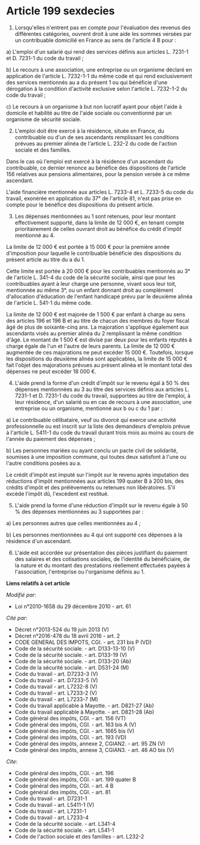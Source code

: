 # Article 199 sexdecies

1. Lorsqu'elles n'entrent pas en compte pour l'évaluation des revenus des différentes catégories, ouvrent droit à une aide
les sommes versées par un contribuable domicilié en France au sens de l'article 4 B pour : 

a) L'emploi d'un salarié qui rend des services définis aux articles L. 7231-1 et D. 7231-1 du code du travail ; 

b) Le recours à une association, une entreprise ou un organisme déclaré en application de l'article L. 7232-1-1 du même code
et qui rend exclusivement des services mentionnés au a du présent 1 ou qui bénéficie d'une dérogation à la condition
d'activité exclusive selon l'article L. 7232-1-2 du code du travail ; 

c) Le recours à un organisme à but non lucratif ayant pour objet l'aide à domicile et habilité au titre de l'aide sociale ou
conventionné par un organisme de sécurité sociale. 

2. L'emploi doit être exercé à la résidence, située en France, du contribuable ou d'un de ses ascendants remplissant les
conditions prévues au premier alinéa de l'article L. 232-2 du code de l'action sociale et des familles. 

Dans le cas où l'emploi est exercé à la résidence d'un ascendant du contribuable, ce dernier renonce au bénéfice des
dispositions de l'article 156 relatives aux pensions alimentaires, pour la pension versée à ce même ascendant. 

L'aide financière mentionnée aux articles L. 7233-4 et L. 7233-5 du code du travail, exonérée en application du 37° de
l'article 81, n'est pas prise en compte pour le bénéfice des dispositions du présent article. 

3. Les dépenses mentionnées au 1 sont retenues, pour leur montant effectivement supporté, dans la limite de 12 000 €, en
tenant compte prioritairement de celles ouvrant droit au bénéfice du crédit d'impôt mentionné au 4. 

La limite de 12 000 € est portée à 15 000 € pour la première année d'imposition pour laquelle le contribuable bénéficie des
dispositions du présent article au titre du a du 1. 

Cette limite est portée à 20 000 € pour les contribuables mentionnés au 3° de l'article L. 341-4 du code de la sécurité
sociale, ainsi que pour les contribuables ayant à leur charge une personne, vivant sous leur toit, mentionnée au même 3°, ou
un enfant donnant droit au complément d'allocation d'éducation de l'enfant handicapé prévu par le deuxième alinéa de
l'article L. 541-1 du même code. 

La limite de 12 000 € est majorée de 1 500 € par enfant à charge au sens des articles 196 et 196 B et au titre de chacun des
membres du foyer fiscal âgé de plus de soixante-cinq ans. La majoration s'applique également aux ascendants visés au premier
alinéa du 2 remplissant la même condition d'âge. Le montant de 1 500 € est divisé par deux pour les enfants réputés à charge
égale de l'un et l'autre de leurs parents. La limite de 12 000 € augmentée de ces majorations ne peut excéder 15 000 €.
Toutefois, lorsque les dispositions du deuxième alinéa sont applicables, la limite de 15 000 € fait l'objet des majorations
prévues au présent alinéa et le montant total des dépenses ne peut excéder 18 000 €. 

4. L'aide prend la forme d'un crédit d'impôt sur le revenu égal à 50 % des dépenses mentionnées au 3 au titre des services
définis aux articles L. 7231-1 et D. 7231-1 du code du travail, supportées au titre de l'emploi, à leur résidence, d'un
salarié ou en cas de recours à une association, une entreprise ou un organisme, mentionné aux b ou c du 1 par : 

a) Le contribuable célibataire, veuf ou divorcé qui exerce une activité professionnelle ou est inscrit sur la liste des
demandeurs d'emplois prévue à l'article L. 5411-1 du code du travail durant trois mois au moins au cours de l'année du
paiement des dépenses ; 

b) Les personnes mariées ou ayant conclu un pacte civil de solidarité, soumises à une imposition commune, qui toutes deux
satisfont à l'une ou l'autre conditions posées au a. 

Le crédit d'impôt est imputé sur l'impôt sur le revenu après imputation des réductions d'impôt mentionnées aux articles 199
quater B à 200 bis, des crédits d'impôt et des prélèvements ou retenues non libératoires. S'il excède l'impôt dû, l'excédent
est restitué. 

5. L'aide prend la forme d'une réduction d'impôt sur le revenu égale à 50 % des dépenses mentionnées au 3 supportées par : 

a) Les personnes autres que celles mentionnées au 4 ; 

b) Les personnes mentionnées au 4 qui ont supporté ces dépenses à la résidence d'un ascendant. 

6. L'aide est accordée sur présentation des pièces justifiant du paiement des salaires et des cotisations sociales, de
l'identité du bénéficiaire, de la nature et du montant des prestations réellement effectuées payées à l'association,
l'entreprise ou l'organisme définis au 1.

**Liens relatifs à cet article**

_Modifié par_:

  - Loi n°2010-1658 du 29 décembre 2010 - art. 61

_Cité par_:

  - Décret n°2013-524 du 19 juin 2013 (V)
  - Décret n°2016-478 du 18 avril 2016 - art. 2
  - CODE GENERAL DES IMPOTS, CGI. - art. 231 bis P (VD)
  - Code de la sécurité sociale. - art. D133-13-10 (V)
  - Code de la sécurité sociale. - art. D133-19 (V)
  - Code de la sécurité sociale. - art. D133-20 (Ab)
  - Code de la sécurité sociale. - art. D531-24 (M)
  - Code du travail - art. D7233-3 (V)
  - Code du travail - art. D7233-5 (V)
  - Code du travail - art. L7232-8 (V)
  - Code du travail - art. L7233-2 (V)
  - Code du travail - art. L7233-7 (M)
  - Code du travail applicable à Mayotte. - art. D821-27 (Ab)
  - Code du travail applicable à Mayotte. - art. D821-28 (Ab)
  - Code général des impôts, CGI. - art. 156 (VT)
  - Code général des impôts, CGI. - art. 163 bis A (V)
  - Code général des impôts, CGI. - art. 1665 bis (V)
  - Code général des impôts, CGI. - art. 193 (VD)
  - Code général des impôts, annexe 2, CGIAN2. - art. 95 ZN (V)
  - Code général des impôts, annexe 3, CGIAN3. - art. 46 AO bis (V)

_Cite_:

  - Code général des impôts, CGI. - art. 196
  - Code général des impôts, CGI. - art. 199 quater B
  - Code général des impôts, CGI. - art. 4 B
  - Code général des impôts, CGI. - art. 81
  - Code du travail - art. D7231-1
  - Code du travail - art. L5411-1 (V)
  - Code du travail - art. L7231-1
  - Code du travail - art. L7233-4
  - Code de la sécurité sociale. - art. L341-4
  - Code de la sécurité sociale. - art. L541-1
  - Code de l'action sociale et des familles - art. L232-2
